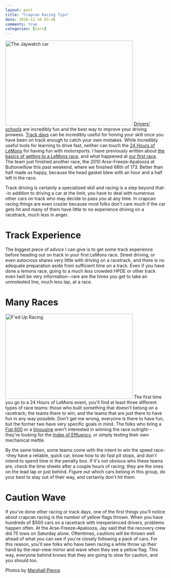 ```yaml
---
layout: post
title: "Crapcan Racing Tips"
date: 2010-12-16 03:48
comments: true
categories: [Cars]
---
```

<a href="http://mpierce.org/gallery/v/motorsport/2010-12-lemons/2010-12-lemons-00012.jpg.html"><img alt="The Jaywatch car" src="http://mpierce.org/gallery/d/4339-2/2010-12-lemons-00012.jpg" width="400" height="267" class="mt-image-left" /></a>
[Drivers' schools](http://www.nccbmwcca.org/content.php?120-driving-school) are incredibly fun and the best way to improve your driving prowess.  [Track days](http://www.nasaproracing.com/hpde/) can be incredibly useful for honing your skill once you have been on track enough to catch your own mistakes.  While incredibly useful tools for learning to drive fast, neither can touch the [24 Hours of LeMons](http://www.24hoursoflemons.com/) for having fun with motorsports.  I have previously written about [the basics of getting to a LeMons race](http://dinomite.net/2010/how-bvd-skidmark-got-to-goin-for-broken/), and what happened at [our first race](http://dinomite.net/2010/bvd-skidmarks-first-24-hours-of-lemons/).  The team just finished another race, the 2010 Arse-Freeze-Apalooza at Buttonwillow this past weekend, where we finished 68th of 173.  Better than half made us happy, because the head gasket blew with an hour and a half left in the race.

Track driving is certainly a specialized skill and racing is a step beyond that--in addition to driving a car at the limit, you have to deal with numerous other cars on track who may decide to pass you at any time.  In crapcan racing things are even crazier because most folks don't care much if the car gets hit and many of them have little to no experience driving on a racetrack, much less in anger.

Track Experience
==============
The biggest piece of advice I can give is to get some track experience before heading out on track in your first LeMons race.  Street driving, or even autocross shares very little with driving on a racetrack, and there is no adequate preparation aside from sufficient time on a track.  Even if you have done a lemons race, going to a much less crowded HPDE or other track even twill be very information--rare are the times you get to take an unmolested line, much less lap, at a race.

Many Races
==========
<a href="http://mpierce.org/gallery/v/motorsport/2010-12-lemons/2010-12-lemons-00097.jpg.html"><img alt="F'ed Up Racing" src="http://mpierce.org/gallery/d/4509-2/2010-12-lemons-00097.jpg" width="400" height="267" class="mt-image-right" /></a>
The first time you go to a 24 Hours of LeMons event, you'll find at least three different types of race teams: those who built something that doesn't belong on a racetrack; the teams there to win; and the teams that are just there to have fun in any way possible.  Don't get me wrong, everyone is there to have fun, but the former two have very specific goals in mind.  The folks who bring a [Fiat 600](http://www.thetruthaboutcars.com/2010/12/and-the-real-winner-is-2/) or a [limousine](http://www.flickr.com/photos/43812942@N06/5233878618/in/set-72157625406524427/) aren't interested in winning the race outright--they're looking for the [Index of Effluency](http://jalopnik.com/5068138/index-of-effluency-bar-set-unreasonably-high-for-thunderhill-peugeot-505-turbo-or-chevy-corvair), or simply testing their own mechanical mettle.

By the same token, some teams come with the intent to win the speed race--they have a reliable, quick car, know how to do fast pit stops, and don't intend to spend time in the penalty box.  If it's not obvious who these teams are, check the time sheets after a couple hours of racing; they are the ones on the lead lap or just behind.  Figure out which cars belong in this group, do your best to stay out of their way, and certainly don't hit them.

Caution Wave
===========
If you've done other racing or track days, one of the first things you'll notice about crapcan racing is the number of yellow flags thrown.  When you have hundreds of $500 cars on a racetrack with inexperienced drivers, problems happen often.  At the Arse-Freeze-Apalooza, Jay said that the recovery crew did 75 tows on Saturday alone.  Oftentimes, cautions will be thrown well ahead of what you can see if you're closely following a pack of cars.  For this reason, you'll see folks who have been racing a while throw up their hand by the rear-view mirror and wave when they see a yellow flag.  This way, everyone behind knows that they are going to slow for caution, and you should too.

Photos by [Marshall Pierce](http://mpierce.org/gallery/v/motorsport/2010-12-lemons/).
